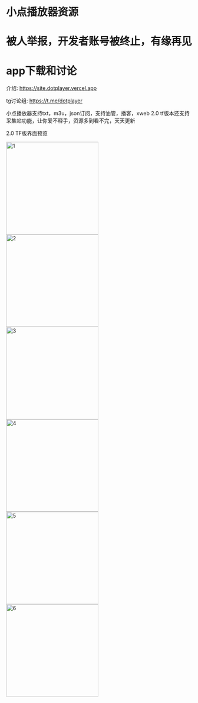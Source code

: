 # 小点播放器资源

# 被人举报，开发者账号被终止，有缘再见

# app下载和讨论

介绍: https://site.dotplayer.vercel.app



tg讨论组: https://t.me/dotplayer



小点播放器支持txt，m3u，json订阅，支持油管，播客，xweb
2.0 tf版本还支持采集站功能，让你爱不释手，资源多到看不完，天天更新


2.0 TF版界面预览

<img src="https://github.com/m3u8playlist/dp/raw/master/IMG_8192.PNG" width = "250" alt="1"  align=left />
<img src="https://github.com/m3u8playlist/dp/raw/master/IMG_8193.PNG" width = "250" alt="2"  align=left />
<img src="https://github.com/m3u8playlist/dp/raw/master/IMG_8194.PNG" width = "250" alt="3"  align=left />
<img src="https://github.com/m3u8playlist/dp/raw/master/IMG_8195.PNG" width = "250" alt="4"  align=left />
<img src="https://github.com/m3u8playlist/dp/raw/master/IMG_8196.png" width = "250" alt="5"  align=left />
<img src="https://github.com/m3u8playlist/dp/raw/master/IMG_8197.PNG" width = "250" alt="6"  align=left />
